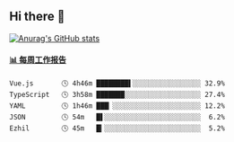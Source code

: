 ## Hi there 👋

[![Anurag's GitHub stats](https://github-readme-stats-orilights.vercel.app/api?username=orilights)](https://github.com/anuraghazra/github-readme-stats)

<!--
**OriLight152/OriLight152** is a ✨ _special_ ✨ repository because its `README.md` (this file) appears on your GitHub profile.

Here are some ideas to get you started:

- 🔭 I’m currently working on ...
- 🌱 I’m currently learning ...
- 👯 I’m looking to collaborate on ...
- 🤔 I’m looking for help with ...
- 💬 Ask me about ...
- 📫 How to reach me: ...
- 😄 Pronouns: ...
- ⚡ Fun fact: ...
-->

<!-- waka-box start -->
#### <a href="https://gist.github.com/92c8d5b388768c10efcba86e82b7c4fb" target="_blank">📊 每周工作报告</a>
```text
Vue.js       🕓 4h46m ████████▌░░░░░░░░░░░░░░░░░ 32.9%
TypeScript   🕓 3h58m ███████░░░░░░░░░░░░░░░░░░░ 27.4%
YAML         🕓 1h46m ███▏░░░░░░░░░░░░░░░░░░░░░░ 12.2%
JSON         🕓 54m   █▌░░░░░░░░░░░░░░░░░░░░░░░░  6.2%
Ezhil        🕓 45m   █▎░░░░░░░░░░░░░░░░░░░░░░░░  5.2%
```
<!-- Powered by https://github.com/journey-ad/waka-box-go . -->
<!-- waka-box end -->
